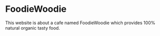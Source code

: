 # FoodieWoodie
This website is about a cafe named FoodieWoodie which provides 100% natural organic tasty food.
